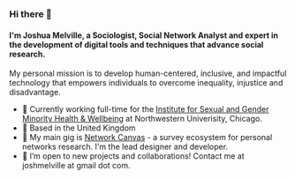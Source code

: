### Hi there 👋

#### I'm Joshua Melville, a Sociologist, Social Network Analyst and expert in the development of digital tools and techniques that advance social research. 

My personal mission is to develop human-centered, inclusive, and impactful technology that empowers individuals to overcome inequality, injustice and disadvantage.

- 🔭 Currently working full-time for the [Institute for Sexual and Gender Minority Health & Wellbeing](https://isgmh.northwestern.edu/) at Northwestern Univerisity, Chicago.
- 🎯 Based in the United Kingdom
- 🎸 My main gig is [Network Canvas](https://networkcanvas.com) - a survey ecosystem for personal networks research. I'm the lead designer and developer.
- 🤔 I’m open to new projects and collaborations! Contact me at joshmelville at gmail dot com.
